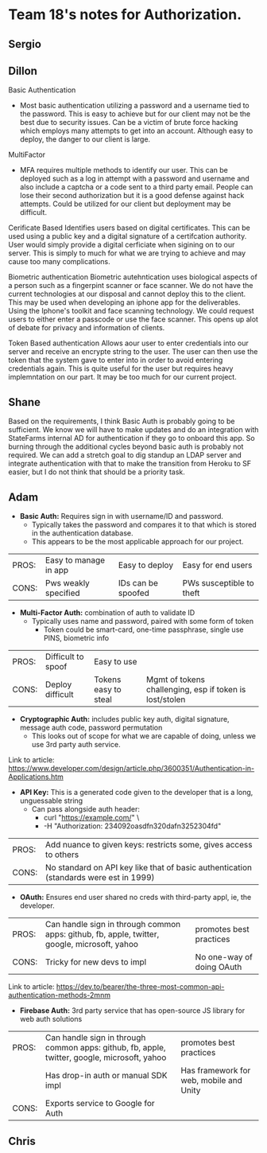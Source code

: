 # Team 18's notes for Authorization.

## Sergio

## Dillon
Basic Authentication
- Most basic authentication utilizing a password and a username tied to the password. This is easy to achieve but for our client may not be the best due to security issues. Can be a victim of brute force hacking which employs many attempts to get into an account. Although easy to deploy, the danger to our client is large.

MultiFactor
- MFA requires multiple methods to identify our user. This can be deployed such as a log in attempt with a password and username and also include a captcha or a code sent to a third party email. People can lose their second authorization but it is a good defense against hack attempts. Could be utilized for our client but deployment may be difficult.

Cerificate Based
Identifies users based on digital certificates. This can be used using a public key and a digital signature of a certifcation authority. User would simply provide a digital cerficiate when sigining on to our server. This is simply to much for what we are trying to achieve and may cause too many complications. 

Biometric authentication
Biometric autehntication uses biological aspects of a person such as a fingerpint scanner or face scanner. We do not have the current technologies at our disposal and cannot deploy this to the client. This may be used when developing an iphone app for the deliverables. Using the Iphone's toolkit and face scanning technology. We could request users to either enter a passcode or use the face scanner. This opens up alot of debate for privacy and information of clients. 

Token Based authentication
Allows aour user to enter credentials into our server and receive an encrypte string to the user. The user can then use the token that the system gave to enter into in order to avoid entering credentials again. This is quite useful for the user but requires heavy implemntation on our part. It may be too much for our current project. 

## Shane
Based on the requirements, I think Basic Auth is probably going to be sufficient.  We know we will have to make updates and do an integration with StateFarms internal AD for authentication if they go to onboard this app.  So burning through the additional cycles beyond basic auth is probably not required.  We can add a stretch goal to dig standup an LDAP server and integrate authentication with that to make the transition from Heroku to SF easier, but I do not think that should be a priority task.

## Adam
- **Basic Auth:**  Requires sign in with username/ID and password.
	- Typically takes the password and compares it to that which is stored in the authentication database.
	- This appears to be the most applicable approach for our project.

|   |   |   |   |
|---|---|---|---|
|PROS:   |Easy to manage in app   |Easy to deploy   |Easy for end users   | 
|CONS:   |Pws weakly specified   |IDs can be spoofed  |PWs susceptible to theft |

- **Multi-Factor Auth:** combination of auth to validate ID
	- Typically uses name and password, paired with some form of token
	  -  Token could be smart-card, one-time passphrase, single use PINS, biometric info

|   |   |   |   |   |
|---|---|---|---|---|
|PROS:  |Difficult to spoof   |Easy to use   |   |   |
|CONS:   |Deploy difficult   |Tokens easy to steal   |Mgmt of tokens challenging, esp if token is lost/stolen	 |

- **Cryptographic Auth:**  includes public key auth, digital signature, message auth code, password permutation
  -  This looks out of scope for what we are capable of doing, unless we use 3rd party auth service.

Link to article: https://www.developer.com/design/article.php/3600351/Authentication-in-Applications.htm

- **API Key:** This is a generated code given to the developer that is a long, unguessable string
  - Can pass alongside auth header:
    - curl "https://example.com/" \
    - -H "Authorization: 234092oasdfn320dafn3252304fd"

|   |   | 
|---|---|
|PROS:  |Add nuance to given keys: restricts some, gives access to others |
|CONS:   |No standard on API key like that of basic authentication (standards were est in 1999) |

- **OAuth:** Ensures end user shared no creds with third-party appl, ie, the developer.

|   |   |   | 
|---|---|---|
|PROS:  |Can handle sign in through common apps: github, fb, apple, twitter, google, microsoft, yahoo |promotes best practices|
|CONS:   |Tricky for new devs to impl |  No one-way of doing OAuth |

Link to article: https://dev.to/bearer/the-three-most-common-api-authentication-methods-2mnm

- **Firebase Auth:** 3rd party service that has open-source JS library for web auth solutions 

|   |   |   |
|---|---|---|
|PROS:  |Can handle sign in through common apps: github, fb, apple, twitter, google, microsoft, yahoo| promotes best practices |
|   |Has drop-in auth or manual SDK impl   |Has framework for web, mobile and Unity   |   |
|CONS:   |Exports service to Google for Auth|   |   |

## Chris
